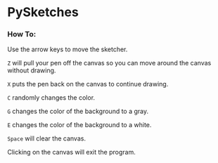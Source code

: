 # PySketches

### How To:

Use the arrow keys to move the sketcher.

`Z` will pull your pen off the canvas so you can move around the canvas without drawing.

`X` puts the pen back on the canvas to continue drawing.

`C` randomly changes the color.

`G` changes the color of the background to a gray.

`E` changes the color of the background to a white.

`Space` will clear the canvas.

Clicking on the canvas will exit the program.